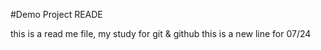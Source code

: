 #Demo Project READE
 
 this is a read me file, my study for git & github
 this is a new line for 07/24